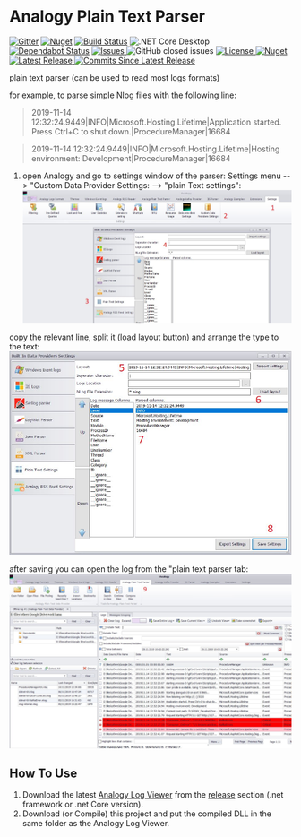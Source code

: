 # Analogy Plain Text Parser


[![Gitter](https://badges.gitter.im/Analogy-LogViewer/community.svg)](https://gitter.im/Analogy-LogViewer/community?utm_source=badge&utm_medium=badge&utm_campaign=pr-badge)
[![Nuget](https://img.shields.io/nuget/dt/Analogy.LogViewer.PlainTextParser)](https://www.nuget.org/packages/Analogy.LogViewer.PlainTextParser/) 
[![Build Status](https://dev.azure.com/Analogy-LogViewer/Analogy%20Log%20Viewer/_apis/build/status/Analogy-LogViewer.Analogy.LogViewer.PlainTextParser?branchName=master)](https://dev.azure.com/Analogy-LogViewer/Analogy%20Log%20Viewer/_build/latest?definitionId=17&branchName=master) ![.NET Core Desktop](https://github.com/Analogy-LogViewer/Analogy.LogViewer.PlainTextParser/workflows/.NET%20Core%20Desktop/badge.svg)
[![Dependabot Status](https://api.dependabot.com/badges/status?host=github&repo=Analogy-LogViewer/Analogy.LogViewer.PlainTextParser)](https://dependabot.com)
<a href="https://github.com/Analogy-LogViewer/Analogy.LogViewer.PlainTextParser/issues">
    <img src="https://img.shields.io/github/issues/Analogy-LogViewer/Analogy.LogViewer.PlainTextParser" alt="Issues" />
</a>
![GitHub closed issues](https://img.shields.io/github/issues-closed-raw/Analogy-LogViewer/Analogy.LogViewer.PlainTextParser)
<a href="https://github.com/Analogy-LogViewer/Analogy.LogViewer.PlainTextParser/blob/master/LICENSE.md">
    <img src="https://img.shields.io/github/license/Analogy-LogViewer/Analogy.LogViewer.PlainTextParser" alt="License" />
</a>
[![Nuget](https://img.shields.io/nuget/v/Analogy.LogViewer.PlainTextParser)](https://www.nuget.org/packages/Analogy.LogViewer.PlainTextParser/) 
<a href="https://github.com/Analogy-LogViewer/Analogy.LogViewer.PlainTextParser/releases">
    <img src="https://img.shields.io/github/v/release/Analogy-LogViewer/Analogy.LogViewer.PlainTextParser" alt="Latest Release" />
</a>
<a href="https://github.com/Analogy-LogViewer/Analogy.Analogy.LogViewer.PlainTextParser/compare/V1.0.0...master"> 
  <img src="https://img.shields.io/github/commits-since/Analogy-LogViewer/Analogy.Analogy.LogViewer.PlainTextParser/latest" alt="Commits Since Latest Release"  />
</a>

plain text parser (can be used to read most logs formats)

for example, to parse simple Nlog files with the following line:


>2019-11-14 12:32:24.9449|INFO|Microsoft.Hosting.Lifetime|Application started. Press Ctrl+C to shut down.|ProcedureManager|16684

>2019-11-14 12:32:24.9449|INFO|Microsoft.Hosting.Lifetime|Hosting environment: Development|ProcedureManager|16684

1. open Analogy and   go to settings window of the parser:
Settings menu --> "Custom Data Provider Settings: --> "plain Text settings":
![Settings](Assets/Usage/step1.jpg)

copy the relevant line, split it (load layout button) and arrange the type to the text:
![Settings](Assets/Usage/step2.jpg)

after saving you can open the log from the "plain text parser tab:
![loaded log](Assets/Usage/loadedLog.jpg)


## How To Use
1. Download the latest [Analogy Log Viewer](https://github.com/Analogy-LogViewer/Analogy.LogViewer) from the [release](https://github.com/Analogy-LogViewer/Analogy.LogViewer/releases) section (.net framework or .net Core version).
2. Download (or Compile) this project and put the compiled DLL in the same folder as the Analogy Log Viewer.
